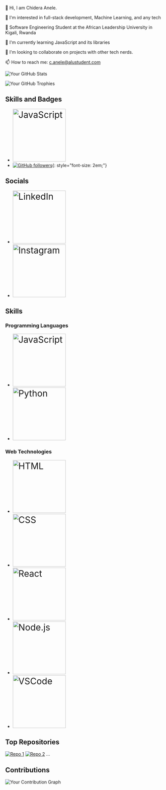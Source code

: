 👋 Hi, I am Chidera Anele. 

👀 I'm interested in full-stack development, Machine Learning, and any tech 

🌱 Software Engineering Student at the  African Leadership University in Kigali, Rwanda

🌱 I'm currently learning JavaScript and its libraries

💞️ I'm looking to collaborate on projects with other tech nerds.

📫 How to reach me: c.anele@alustudent.com

<!-- Your GitHub Stats -->
![Your GitHub Stats](https://github-readme-stats.vercel.app/api?username=Chidera0001&show_icons=true&count_private=true&theme=dark)

<!-- GitHub Trophies -->
![Your GitHub Trophies](https://github-profile-trophy.vercel.app/?username=Chidera0001&theme=dark)

<!-- Skills and Badges -->
## Skills and Badges
- <a href="https://github.com/JavaScript">
    <img src="https://img.shields.io/badge/JavaScript-Developer-black?style=for-the-badge&logo=javascript" alt="JavaScript" style="width: 6em; height: auto; font-size: 2em;">
  </a>
- [![GitHub followers](https://img.shields.io/github/followers/Chidera0001?style=social&labelColor=black)](https://github.com/Chidera0001){: style="font-size: 2em;"}

<!-- Socials -->
## Socials
- <a href="https://www.linkedin.com/in/chidera-anele/">
    <img src="https://img.shields.io/badge/LinkedIn-Connect?style=for-the-badge&logo=linkedin&labelColor=white" alt="LinkedIn" style="width: 6em; height: auto; font-size: 2em;">
  </a>
- <a href="https://www.instagram.com/chidera.anele/">
    <img src="https://img.shields.io/badge/Instagram-Follow?style=for-the-badge&logo=instagram&labelColor=white" alt="Instagram" style="width: 6em; height: auto; font-size: 2em;">
  </a>

<!-- Skills -->
## Skills
### Programming Languages
- <a href="https://github.com/JavaScript">
    <img src="https://img.shields.io/badge/JavaScript-Developer-black?style=for-the-badge&logo=javascript" alt="JavaScript" style="width: 6em; height: auto; font-size: 2em;">
  </a>
- <a href="https://github.com/your-Python-repo">
    <img src="https://img.shields.io/badge/Python-Developer-black?style=for-the-badge&logo=python" alt="Python" style="width: 6em; height: auto; font-size: 2em;">
  </a>

### Web Technologies
- <a href="https://github.com/your-HTML-repo">
    <img src="https://img.shields.io/badge/HTML5-Developer-black?style=for-the-badge&logo=html5" alt="HTML" style="width: 6em; height: auto; font-size: 2em;">
  </a>
- <a href="https://github.com/your-CSS-repo">
    <img src="https://img.shields.io/badge/CSS3-Developer-black?style=for-the-badge&logo=css3" alt="CSS" style="width: 6em; height: auto; font-size: 2em;">
  </a>
- <a href="https://github.com/your-React-repo">
    <img src="https://img.shields.io/badge/React-Developer-black?style=for-the-badge&logo=react" alt="React" style="width: 6em; height: auto; font-size: 2em;">
  </a>
- <a href="https://github.com/your-Node.js-repo">
    <img src="https://img.shields.io/badge/Node.js-Developer-black?style=for-the-badge&logo=node.js" alt="Node.js" style="width: 6em; height: auto; font-size: 2em;">
  </a>
- <a href="https://github.com/your-VSCode-repo">
    <img src="https://img.shields.io/badge/VSCode-Developer-black?style=for-the-badge&logo=visual-studio-code" alt="VSCode" style="width: 6em; height: auto; font-size: 2em;">
  </a>

<!-- Top Repositories -->
## Top Repositories
[![Repo 1](https://github-readme-stats.vercel.app/api/pin/?username=Chidera0001&repo=JavaScript&show_owner=true&theme=dark)](https://github.com/Chidera0001/JavaScript)
[![Repo 2](https://github-readme-stats.vercel.app/api/pin/?username=Chidera0001&repo=alu-back-end&show_owner=true&theme=dark)](https://github.com/Chidera0001/alu-back-end)
...

<!-- Contributions -->
## Contributions
![Your Contribution Graph](https://github-readme-streak-stats.herokuapp.com/?user=Chidera0001&theme=dark)

